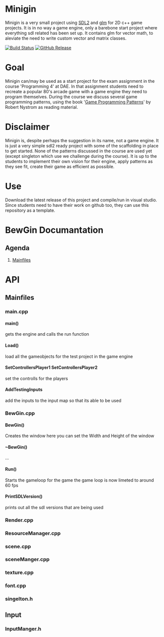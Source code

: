 # Minigin

Minigin is a very small project using [SDL2](https://www.libsdl.org/) and [glm](https://github.com/g-truc/glm) for 2D c++ game projects. It is in no way a game engine, only a barebone start project where everything sdl related has been set up. It contains glm for vector math, to aleviate the need to write custom vector and matrix classes.

[![Build Status](https://github.com/avadae/minigin/actions/workflows/msbuild.yml/badge.svg)](https://github.com/avadae/msbuild/actions)
[![GitHub Release](https://img.shields.io/github/v/release/avadae/minigin?logo=github&sort=semver)](https://github.com/avadae/minigin/releases/latest)

# Goal

Minigin can/may be used as a start project for the exam assignment in the course 'Programming 4' at DAE. In that assignment students need to recreate a popular 80's arcade game with a game engine they need to program themselves. During the course we discuss several game programming patterns, using the book '[Game Programming Patterns](https://gameprogrammingpatterns.com/)' by Robert Nystrom as reading material. 

# Disclaimer

Minigin is, despite perhaps the suggestion in its name, not a game engine. It is just a very simple sdl2 ready project with some of the scaffolding in place to get started. None of the patterns discussed in the course are used yet (except singleton which use we challenge during the course). It is up to the students to implement their own vision for their engine, apply patterns as they see fit, create their game as efficient as possible.

# Use

Download the latest release of this project and compile/run in visual studio. Since students need to have their work on github too, they can use this repository as a template.



# BewGin Documantation

## Agenda

1. [Mainfiles](#Mainfiles)

# API 

## Mainfiles
### main.cpp
#### main()
gets the engine and calls the run function

#### Load()
load all the gameobjects for the test project in the game engine

#### SetControllersPlayer1 SetControllersPlayer2
set the controlls for the players

#### AddTestingInputs
add the inputs to the input map so that its able to be used

### BewGin.cpp
#### BewGin()
Creates the window here you can set the Width and Height of the window

#### ~BewGin()
...

#### Run()
Starts the gameloop for the game
the game loop is now limeted to around 60 fps

#### PrintSDLVersion()
prints out all the sdl versions that are being used 

### Render.cpp

### ResourceManager.cpp

### scene.cpp

### sceneManger.cpp

### texture.cpp

### font.cpp

### singelton.h


## Input
### InputManger.h


